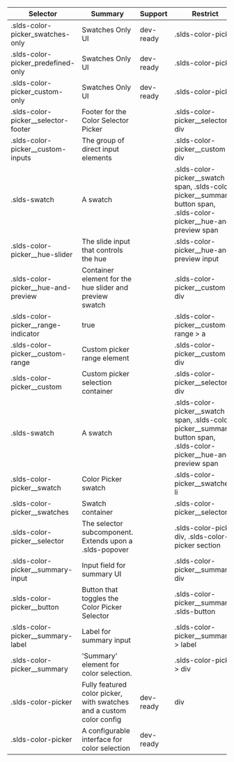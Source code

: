 

| Selector | Summary | Support | Restrict | Variant | Modifier |
|-------|-------|-------|-------|-------|-------|
| .slds-color-picker_swatches-only | Swatches Only UI | dev-ready | .slds-color-picker | true |   |
| .slds-color-picker_predefined-only | Swatches Only UI | dev-ready | .slds-color-picker | true |   |
| .slds-color-picker_custom-only | Swatches Only UI | dev-ready | .slds-color-picker | true |   |
| .slds-color-picker__selector-footer | Footer for the Color Selector Picker |   | .slds-color-picker__selector div |   |   |
| .slds-color-picker__custom-inputs | The group of direct input elements |   | .slds-color-picker__custom > div |   |   |
| .slds-swatch | A swatch |   | .slds-color-picker__swatch span, .slds-color-picker__summary-button span, .slds-color-picker__hue-and-preview span |   |   |
| .slds-color-picker__hue-slider | The slide input that controls the hue |   | .slds-color-picker__hue-and-preview input |   |   |
| .slds-color-picker__hue-and-preview | Container element for the hue slider and preview swatch |   | .slds-color-picker__custom div |   |   |
| .slds-color-picker__range-indicator | true |   | .slds-color-picker__custom-range > a |   |   |
| .slds-color-picker__custom-range | Custom picker range element |   | .slds-color-picker__custom div |   |   |
| .slds-color-picker__custom | Custom picker selection container |   | .slds-color-picker__selector div |   |   |
| .slds-swatch | A swatch |   | .slds-color-picker__swatch span, .slds-color-picker__summary-button span, .slds-color-picker__hue-and-preview span |   |   |
| .slds-color-picker__swatch | Color Picker swatch |   | .slds-color-picker__swatches li |   |   |
| .slds-color-picker__swatches | Swatch container |   | .slds-color-picker__selector ul |   |   |
| .slds-color-picker__selector | The selector subcomponent. Extends upon a .slds-popover |   | .slds-color-picker div, .slds-color-picker section |   |   |
| .slds-color-picker__summary-input | Input field for summary UI |   | .slds-color-picker__summary div |   |   |
| .slds-color-picker__button | Button that toggles the Color Picker Selector |   | .slds-color-picker__summary .slds-button |   |   |
| .slds-color-picker__summary-label | Label for summary input |   | .slds-color-picker__summary > label |   |   |
| .slds-color-picker__summary | 'Summary' element for color selection. |   | .slds-color-picker > div |   |   |
| .slds-color-picker | Fully featured color picker, with swatches and a custom color config | dev-ready | div | true |   |
| .slds-color-picker | A configurable interface for color selection | dev-ready |   |   |   |
